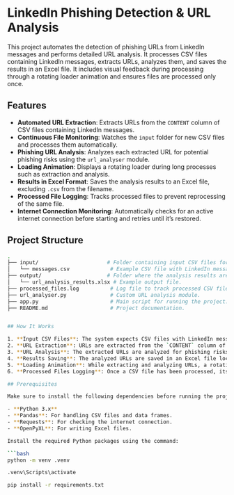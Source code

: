 # LinkedIn Phishing Detection & URL Analysis

This project automates the detection of phishing URLs from LinkedIn messages and performs detailed URL analysis. It processes CSV files containing LinkedIn messages, extracts URLs, analyzes them, and saves the results in an Excel file. It includes visual feedback during processing through a rotating loader animation and ensures files are processed only once.

## Features

- **Automated URL Extraction**: Extracts URLs from the `CONTENT` column of CSV files containing LinkedIn messages.
- **Continuous File Monitoring**: Watches the `input` folder for new CSV files and processes them automatically.
- **Phishing URL Analysis**: Analyzes each extracted URL for potential phishing risks using the `url_analyser` module.
- **Loading Animation**: Displays a rotating loader during long processes such as extraction and analysis.
- **Results in Excel Format**: Saves the analysis results to an Excel file, excluding `.csv` from the filename.
- **Processed File Logging**: Tracks processed files to prevent reprocessing of the same file.
- **Internet Connection Monitoring**: Automatically checks for an active internet connection before starting and retries until it’s restored.

## Project Structure

```bash
.
├── input/                      # Folder containing input CSV files for processing.
│   └── messages.csv             # Example CSV file with LinkedIn messages.
├── output/                     # Folder where the analysis results are saved.
│   └── url_analysis_results.xlsx # Example output file.
├── processed_files.log          # Log file to track processed CSV files.
├── url_analyser.py              # Custom URL analysis module.
├── app.py                       # Main script for running the project.
├── README.md                    # Project documentation.


## How It Works

1. **Input CSV Files**: The system expects CSV files with LinkedIn message data in the `input` folder. Each CSV file should have a `CONTENT` column where messages are stored.
2. **URL Extraction**: URLs are extracted from the `CONTENT` column of the CSV file.
3. **URL Analysis**: The extracted URLs are analyzed for phishing risks or any other defined criteria using the `url_analyser` module.
4. **Results Saving**: The analyzed URLs are saved in an Excel file located in the `output` folder with the format `filename_url_analysis_results.xlsx` (where `filename` is the input CSV files name without `.csv`).
5. **Loading Animation**: While extracting and analyzing URLs, a rotating loader appears in the terminal, indicating progress.
6. **Processed Files Logging**: Once a CSV file has been processed, its filename is logged in `processed_files.log` to prevent duplicate processing.

## Prerequisites

Make sure to install the following dependencies before running the project:

- **Python 3.x**
- **Pandas**: For handling CSV files and data frames.
- **Requests**: For checking the internet connection.
- **OpenPyXL**: For writing Excel files.

Install the required Python packages using the command:

```bash
python -m venv .venv

.venv\Scripts\activate

pip install -r requirements.txt
```
